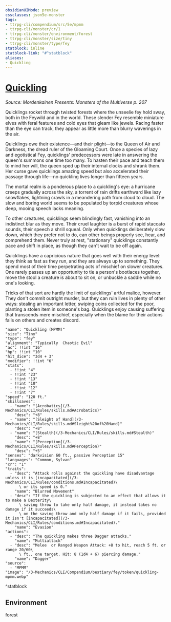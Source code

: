 ```yaml
---
obsidianUIMode: preview
cssclasses: json5e-monster
tags:
- ttrpg-cli/compendium/src/5e/mpmm
- ttrpg-cli/monster/cr/1
- ttrpg-cli/monster/environment/forest
- ttrpg-cli/monster/size/tiny
- ttrpg-cli/monster/type/fey
statblock: inline
statblock-link: "#^statblock"
aliases:
- Quickling
---
```

# [Quickling](3-Mechanics\CLI\Compendium\bestiary\fey/quickling-mpmm.md)
*Source: Mordenkainen Presents: Monsters of the Multiverse p. 207*  

Quicklings rocket through twisted forests where the unseelie fey hold sway, both in the Feywild and in the world. These slender Fey resemble miniature elves with feral features and cold eyes that gleam like jewels. Racing faster than the eye can track, they appear as little more than blurry waverings in the air.

Quicklings owe their existence—and their plight—to the Queen of Air and Darkness, the dread ruler of the Gloaming Court. Once a species of lazy and egotistical Fey, quicklings' predecessors were late in answering the queen's summons one time too many. To hasten their pace and teach them to mind her will, the queen sped up their internal clocks and shrank them. Her curse gave quicklings amazing speed but also accelerated their passage through life—no quickling lives longer than fifteen years.

The mortal realm is a ponderous place to a quickling's eye: a hurricane creeps gradually across the sky, a torrent of rain drifts earthward like lazy snowflakes, lightning crawls in a meandering path from cloud to cloud. The slow and boring world seems to be populated by torpid creatures whose deep, mooing speech lacks meaning.

To other creatures, quicklings seem blindingly fast, vanishing into an indistinct blur as they move. Their cruel laughter is a burst of rapid staccato sounds, their speech a shrill squeal. Only when quicklings deliberately slow down, which they prefer not to do, can other beings properly see, hear, and comprehend them. Never truly at rest, "stationary" quicklings constantly pace and shift in place, as though they can't wait to be off again.

Quicklings have a capricious nature that goes well with their energy level: they think as fast as they run, and they are always up to something. They spend most of their time perpetrating acts of mischief on slower creatures. One rarely passes up an opportunity to tie a person's bootlaces together, move the stool a creature is about to sit on, or unbuckle a saddle while no one's looking.

Tricks of that sort are hardly the limit of quicklings' artful malice, however. They don't commit outright murder, but they can ruin lives in plenty of other ways: stealing an important letter, swiping coins collected for the poor, planting a stolen item in someone's bag. Quicklings enjoy causing suffering that transcends mere mischief, especially when the blame for their actions falls on others and creates discord.

```statblock
"name": "Quickling (MPMM)"
"size": "Tiny"
"type": "fey"
"alignment": "Typically  Chaotic Evil"
"ac": !!int "16"
"hp": !!int "10"
"hit_dice": "3d4 + 3"
"modifier": !!int "6"
"stats":
  - !!int "4"
  - !!int "23"
  - !!int "13"
  - !!int "10"
  - !!int "12"
  - !!int "7"
"speed": "120 ft."
"skillsaves":
  - "name": "[Acrobatics](/3-Mechanics/CLI/Rules/skills.md#Acrobatics)"
    "desc": "+8"
  - "name": "[Sleight of Hand](/3-Mechanics/CLI/Rules/skills.md#Sleight%20of%20Hand)"
    "desc": "+8"
  - "name": "[Stealth](/3-Mechanics/CLI/Rules/skills.md#Stealth)"
    "desc": "+8"
  - "name": "[Perception](/3-Mechanics/CLI/Rules/skills.md#Perception)"
    "desc": "+5"
"senses": "darkvision 60 ft., passive Perception 15"
"languages": "Common, Sylvan"
"cr": "1"
"traits":
  - "desc": "Attack rolls against the quickling have disadvantage unless it is [incapacitated](/3-Mechanics/CLI/Rules/conditions.md#Incapacitated)\
      \ or its speed is 0."
    "name": "Blurred Movement"
  - "desc": "If the quickling is subjected to an effect that allows it to make a Dexterity\
      \ saving throw to take only half damage, it instead takes no damage if it succeeds\
      \ on the saving throw and only half damage if it fails, provided it isn't [incapacitated](/3-Mechanics/CLI/Rules/conditions.md#Incapacitated)."
    "name": "Evasion"
"actions":
  - "desc": "The quickling makes three Dagger attacks."
    "name": "Multiattack"
  - "desc": "Melee  or Ranged Weapon Attack: +8 to hit, reach 5 ft. or range 20/60\
      \ ft., one target. Hit: 8 (1d4 + 6) piercing damage."
    "name": "Dagger"
"source":
  - "MPMM"
"image": "/3-Mechanics/CLI/Compendium/bestiary/fey/token/quickling-mpmm.webp"
```
^statblock

## Environment

forest
